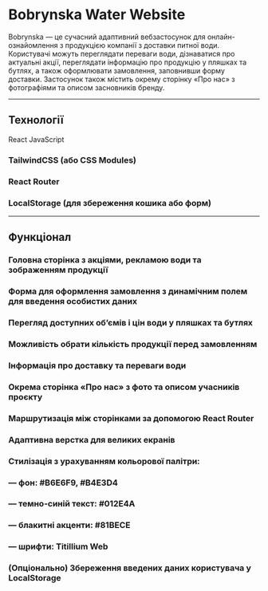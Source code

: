 # Bobrynska Water Website
Bobrynska — це сучасний адаптивний вебзастосунок для онлайн-ознайомлення з продукцією компанії з доставки питної води. Користувачі можуть переглядати переваги води, дізнаватися про актуальні акції, переглядати інформацію про продукцію у пляшках та бутлях, а також оформлювати замовлення, заповнивши форму доставки. Застосунок також містить окрему сторінку «Про нас» з фотографіями та описом засновників бренду.

---

## Технології
React
JavaScript
### TailwindCSS (або CSS Modules)
### React Router
### LocalStorage (для збереження кошика або форм)

---

## Функціонал
### Головна сторінка з акціями, рекламою води та зображенням продукції
### Форма для оформлення замовлення з динамічним полем для введення особистих даних
### Перегляд доступних об’ємів і цін води у пляшках та бутлях
### Можливість обрати кількість продукції перед замовленням
### Інформація про доставку та переваги води
### Окрема сторінка «Про нас» з фото та описом учасників проєкту
### Маршрутизація між сторінками за допомогою React Router
### Адаптивна верстка для великих екранів
### Стилізація з урахуванням кольорової палітри:
### — фон: #B6E6F9, #B4E3D4
### — темно-синій текст: #012E4A
### — блакитні акценти: #81BECE
### — шрифти: Titillium Web
### (Опціонально) Збереження введених даних користувача у LocalStorage
